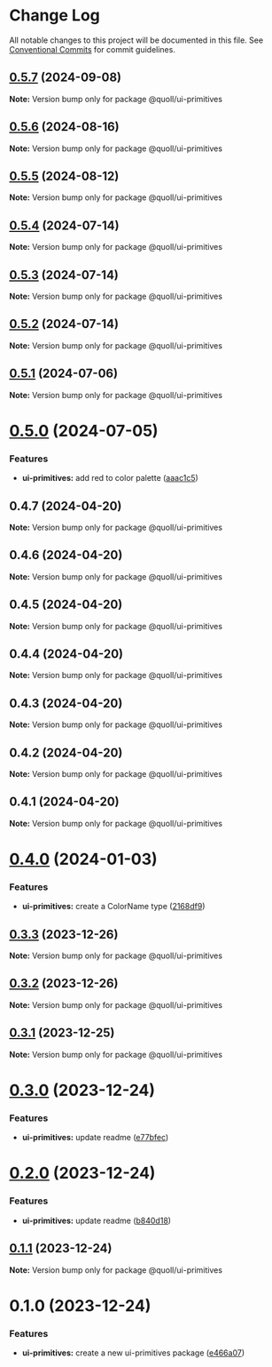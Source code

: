 # Change Log

All notable changes to this project will be documented in this file.
See [Conventional Commits](https://conventionalcommits.org) for commit guidelines.

## [0.5.7](https://github.com/mzogheib/quoll/compare/@quoll/ui-primitives@0.5.6...@quoll/ui-primitives@0.5.7) (2024-09-08)

**Note:** Version bump only for package @quoll/ui-primitives

## [0.5.6](https://github.com/mzogheib/quoll/compare/@quoll/ui-primitives@0.5.5...@quoll/ui-primitives@0.5.6) (2024-08-16)

**Note:** Version bump only for package @quoll/ui-primitives

## [0.5.5](https://github.com/mzogheib/quoll/compare/@quoll/ui-primitives@0.5.4...@quoll/ui-primitives@0.5.5) (2024-08-12)

**Note:** Version bump only for package @quoll/ui-primitives

## [0.5.4](https://github.com/mzogheib/quoll/compare/@quoll/ui-primitives@0.5.3...@quoll/ui-primitives@0.5.4) (2024-07-14)

**Note:** Version bump only for package @quoll/ui-primitives

## [0.5.3](https://github.com/mzogheib/quoll/compare/@quoll/ui-primitives@0.5.2...@quoll/ui-primitives@0.5.3) (2024-07-14)

**Note:** Version bump only for package @quoll/ui-primitives

## [0.5.2](https://github.com/mzogheib/quoll/compare/@quoll/ui-primitives@0.5.1...@quoll/ui-primitives@0.5.2) (2024-07-14)

**Note:** Version bump only for package @quoll/ui-primitives

## [0.5.1](https://github.com/mzogheib/quoll/compare/@quoll/ui-primitives@0.5.0...@quoll/ui-primitives@0.5.1) (2024-07-06)

**Note:** Version bump only for package @quoll/ui-primitives

# [0.5.0](https://github.com/mzogheib/quoll/compare/@quoll/ui-primitives@0.4.7...@quoll/ui-primitives@0.5.0) (2024-07-05)

### Features

- **ui-primitives:** add red to color palette ([aaac1c5](https://github.com/mzogheib/quoll/commit/aaac1c5b86b148d63367c5bff94ae38a248e6c33))

## 0.4.7 (2024-04-20)

**Note:** Version bump only for package @quoll/ui-primitives

## 0.4.6 (2024-04-20)

**Note:** Version bump only for package @quoll/ui-primitives

## 0.4.5 (2024-04-20)

**Note:** Version bump only for package @quoll/ui-primitives

## 0.4.4 (2024-04-20)

**Note:** Version bump only for package @quoll/ui-primitives

## 0.4.3 (2024-04-20)

**Note:** Version bump only for package @quoll/ui-primitives

## 0.4.2 (2024-04-20)

**Note:** Version bump only for package @quoll/ui-primitives

## 0.4.1 (2024-04-20)

**Note:** Version bump only for package @quoll/ui-primitives

# [0.4.0](https://github.com/mzogheib/quoll/compare/@quoll/ui-primitives@0.3.3...@quoll/ui-primitives@0.4.0) (2024-01-03)

### Features

- **ui-primitives:** create a ColorName type ([2168df9](https://github.com/mzogheib/quoll/commit/2168df92b57a5d3a6c3934078915a188fa34e336))

## [0.3.3](https://github.com/mzogheib/quoll/compare/@quoll/ui-primitives@0.3.2...@quoll/ui-primitives@0.3.3) (2023-12-26)

**Note:** Version bump only for package @quoll/ui-primitives

## [0.3.2](https://github.com/mzogheib/quoll/compare/@quoll/ui-primitives@0.3.1...@quoll/ui-primitives@0.3.2) (2023-12-26)

**Note:** Version bump only for package @quoll/ui-primitives

## [0.3.1](https://github.com/mzogheib/quoll/compare/@quoll/ui-primitives@0.3.0...@quoll/ui-primitives@0.3.1) (2023-12-25)

**Note:** Version bump only for package @quoll/ui-primitives

# [0.3.0](https://github.com/mzogheib/quoll/compare/@quoll/ui-primitives@0.2.0...@quoll/ui-primitives@0.3.0) (2023-12-24)

### Features

- **ui-primitives:** update readme ([e77bfec](https://github.com/mzogheib/quoll/commit/e77bfec283d362ca7d299ea70c709ca722842b94))

# [0.2.0](https://github.com/mzogheib/quoll/compare/@quoll/ui-primitives@0.1.1...@quoll/ui-primitives@0.2.0) (2023-12-24)

### Features

- **ui-primitives:** update readme ([b840d18](https://github.com/mzogheib/quoll/commit/b840d184ea1b313a629b9aceba13a4626edaa854))

## [0.1.1](https://github.com/mzogheib/quoll/compare/@quoll/ui-primitives@0.1.0...@quoll/ui-primitives@0.1.1) (2023-12-24)

**Note:** Version bump only for package @quoll/ui-primitives

# 0.1.0 (2023-12-24)

### Features

- **ui-primitives:** create a new ui-primitives package ([e466a07](https://github.com/mzogheib/quoll/commit/e466a07dafa7e3116789ebe3f7fcffb4b2e493e0))
